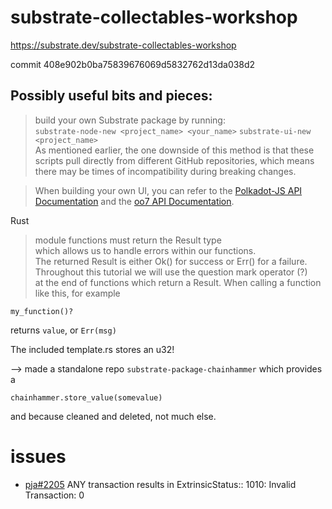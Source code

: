 # substrate-collectables-workshop

https://substrate.dev/substrate-collectables-workshop

commit 408e902b0ba75839676069d5832762d13da038d2

## Possibly useful bits and pieces:

> build your own Substrate package by running:  
> `substrate-node-new <project_name> <your_name>` 
> `substrate-ui-new <project_name>`  
> As mentioned earlier, the one downside of this method is that these scripts pull directly from different GitHub repositories, which means there may be times of incompatibility during breaking changes.

> When building your own UI, you can refer to the [Polkadot-JS API Documentation](https://polkadot.js.org/api/) and the [oo7 API Documentation](https://paritytech.github.io/oo7/).

Rust

> module functions must return the Result type   
> which allows us to handle errors within our functions.   
> The returned Result is either Ok() for success or Err() for a failure.  
> Throughout this tutorial we will use the question mark operator (?)  
> at the end of functions which return a Result. 
> When calling a function like this, for example 

    my_function()?
    
returns `value`, or `Err(msg)`

The included template.rs stores an u32!

--> made a standalone repo `substrate-package-chainhammer` which provides a

    chainhammer.store_value(somevalue)

and because cleaned and deleted, not much else.

# issues
* [pja#2205](https://github.com/polkadot-js/apps/issues/2205) ANY transaction results in ExtrinsicStatus:: 1010: Invalid Transaction: 0